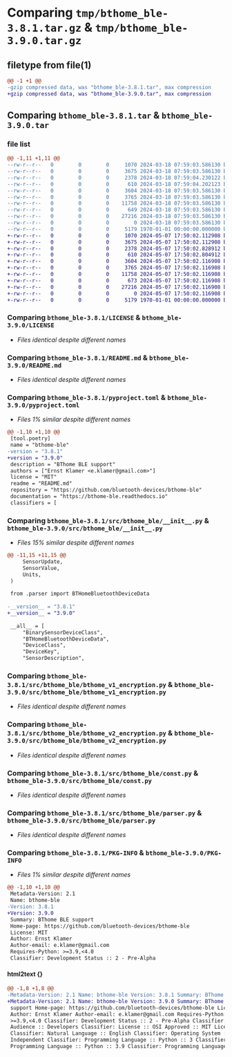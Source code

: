 # Comparing `tmp/bthome_ble-3.8.1.tar.gz` & `tmp/bthome_ble-3.9.0.tar.gz`

## filetype from file(1)

```diff
@@ -1 +1 @@
-gzip compressed data, was "bthome_ble-3.8.1.tar", max compression
+gzip compressed data, was "bthome_ble-3.9.0.tar", max compression
```

## Comparing `bthome_ble-3.8.1.tar` & `bthome_ble-3.9.0.tar`

### file list

```diff
@@ -1,11 +1,11 @@
--rw-r--r--   0        0        0     1070 2024-03-18 07:59:03.586130 bthome_ble-3.8.1/LICENSE
--rw-r--r--   0        0        0     3675 2024-03-18 07:59:03.586130 bthome_ble-3.8.1/README.md
--rw-r--r--   0        0        0     2378 2024-03-18 07:59:04.230122 bthome_ble-3.8.1/pyproject.toml
--rw-r--r--   0        0        0      610 2024-03-18 07:59:04.202123 bthome_ble-3.8.1/src/bthome_ble/__init__.py
--rw-r--r--   0        0        0     3604 2024-03-18 07:59:03.586130 bthome_ble-3.8.1/src/bthome_ble/bthome_v1_encryption.py
--rw-r--r--   0        0        0     3765 2024-03-18 07:59:03.586130 bthome_ble-3.8.1/src/bthome_ble/bthome_v2_encryption.py
--rw-r--r--   0        0        0    11758 2024-03-18 07:59:03.586130 bthome_ble-3.8.1/src/bthome_ble/const.py
--rw-r--r--   0        0        0      649 2024-03-18 07:59:03.586130 bthome_ble-3.8.1/src/bthome_ble/event.py
--rw-r--r--   0        0        0    27216 2024-03-18 07:59:03.586130 bthome_ble-3.8.1/src/bthome_ble/parser.py
--rw-r--r--   0        0        0        0 2024-03-18 07:59:03.586130 bthome_ble-3.8.1/src/bthome_ble/py.typed
--rw-r--r--   0        0        0     5179 1970-01-01 00:00:00.000000 bthome_ble-3.8.1/PKG-INFO
+-rw-r--r--   0        0        0     1070 2024-05-07 17:50:02.112908 bthome_ble-3.9.0/LICENSE
+-rw-r--r--   0        0        0     3675 2024-05-07 17:50:02.112908 bthome_ble-3.9.0/README.md
+-rw-r--r--   0        0        0     2378 2024-05-07 17:50:02.828912 bthome_ble-3.9.0/pyproject.toml
+-rw-r--r--   0        0        0      610 2024-05-07 17:50:02.804912 bthome_ble-3.9.0/src/bthome_ble/__init__.py
+-rw-r--r--   0        0        0     3604 2024-05-07 17:50:02.116908 bthome_ble-3.9.0/src/bthome_ble/bthome_v1_encryption.py
+-rw-r--r--   0        0        0     3765 2024-05-07 17:50:02.116908 bthome_ble-3.9.0/src/bthome_ble/bthome_v2_encryption.py
+-rw-r--r--   0        0        0    11758 2024-05-07 17:50:02.116908 bthome_ble-3.9.0/src/bthome_ble/const.py
+-rw-r--r--   0        0        0      673 2024-05-07 17:50:02.116908 bthome_ble-3.9.0/src/bthome_ble/event.py
+-rw-r--r--   0        0        0    27216 2024-05-07 17:50:02.116908 bthome_ble-3.9.0/src/bthome_ble/parser.py
+-rw-r--r--   0        0        0        0 2024-05-07 17:50:02.116908 bthome_ble-3.9.0/src/bthome_ble/py.typed
+-rw-r--r--   0        0        0     5179 1970-01-01 00:00:00.000000 bthome_ble-3.9.0/PKG-INFO
```

### Comparing `bthome_ble-3.8.1/LICENSE` & `bthome_ble-3.9.0/LICENSE`

 * *Files identical despite different names*

### Comparing `bthome_ble-3.8.1/README.md` & `bthome_ble-3.9.0/README.md`

 * *Files identical despite different names*

### Comparing `bthome_ble-3.8.1/pyproject.toml` & `bthome_ble-3.9.0/pyproject.toml`

 * *Files 1% similar despite different names*

```diff
@@ -1,10 +1,10 @@
 [tool.poetry]
 name = "bthome-ble"
-version = "3.8.1"
+version = "3.9.0"
 description = "BThome BLE support"
 authors = ["Ernst Klamer <e.klamer@gmail.com>"]
 license = "MIT"
 readme = "README.md"
 repository = "https://github.com/bluetooth-devices/bthome-ble"
 documentation = "https://bthome-ble.readthedocs.io"
 classifiers = [
```

### Comparing `bthome_ble-3.8.1/src/bthome_ble/__init__.py` & `bthome_ble-3.9.0/src/bthome_ble/__init__.py`

 * *Files 15% similar despite different names*

```diff
@@ -11,15 +11,15 @@
     SensorUpdate,
     SensorValue,
     Units,
 )
 
 from .parser import BTHomeBluetoothDeviceData
 
-__version__ = "3.8.1"
+__version__ = "3.9.0"
 
 __all__ = [
     "BinarySensorDeviceClass",
     "BTHomeBluetoothDeviceData",
     "DeviceClass",
     "DeviceKey",
     "SensorDescription",
```

### Comparing `bthome_ble-3.8.1/src/bthome_ble/bthome_v1_encryption.py` & `bthome_ble-3.9.0/src/bthome_ble/bthome_v1_encryption.py`

 * *Files identical despite different names*

### Comparing `bthome_ble-3.8.1/src/bthome_ble/bthome_v2_encryption.py` & `bthome_ble-3.9.0/src/bthome_ble/bthome_v2_encryption.py`

 * *Files identical despite different names*

### Comparing `bthome_ble-3.8.1/src/bthome_ble/const.py` & `bthome_ble-3.9.0/src/bthome_ble/const.py`

 * *Files identical despite different names*

### Comparing `bthome_ble-3.8.1/src/bthome_ble/parser.py` & `bthome_ble-3.9.0/src/bthome_ble/parser.py`

 * *Files identical despite different names*

### Comparing `bthome_ble-3.8.1/PKG-INFO` & `bthome_ble-3.9.0/PKG-INFO`

 * *Files 1% similar despite different names*

```diff
@@ -1,10 +1,10 @@
 Metadata-Version: 2.1
 Name: bthome-ble
-Version: 3.8.1
+Version: 3.9.0
 Summary: BThome BLE support
 Home-page: https://github.com/bluetooth-devices/bthome-ble
 License: MIT
 Author: Ernst Klamer
 Author-email: e.klamer@gmail.com
 Requires-Python: >=3.9,<4.0
 Classifier: Development Status :: 2 - Pre-Alpha
```

#### html2text {}

```diff
@@ -1,8 +1,8 @@
-Metadata-Version: 2.1 Name: bthome-ble Version: 3.8.1 Summary: BThome BLE
+Metadata-Version: 2.1 Name: bthome-ble Version: 3.9.0 Summary: BThome BLE
 support Home-page: https://github.com/bluetooth-devices/bthome-ble License: MIT
 Author: Ernst Klamer Author-email: e.klamer@gmail.com Requires-Python:
 >=3.9,<4.0 Classifier: Development Status :: 2 - Pre-Alpha Classifier: Intended
 Audience :: Developers Classifier: License :: OSI Approved :: MIT License
 Classifier: Natural Language :: English Classifier: Operating System :: OS
 Independent Classifier: Programming Language :: Python :: 3 Classifier:
 Programming Language :: Python :: 3.9 Classifier: Programming Language ::
```

